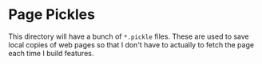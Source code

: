 # Page Pickles
This directory will have a bunch of `*.pickle` files.  These are used to save local copies of web pages so that
I don't have to actually to fetch the page each time I build features. 